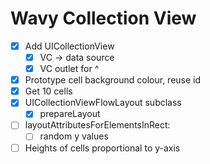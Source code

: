 # Wavy Collection View

- [x] Add UICollectionView
	- [x] VC → data source
	- [x] VC outlet for ^
- [x] Prototype cell background colour, reuse id
- [x] Get 10 cells
- [x] UICollectionViewFlowLayout subclass
	- [x] prepareLayout
- [ ] layoutAttributesForElementsInRect:
	- [ ] random y values
- [ ] Heights of cells proportional to y-axis